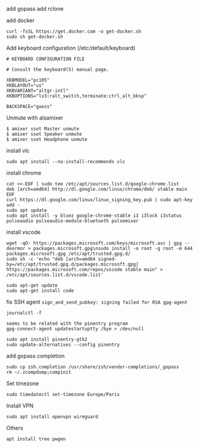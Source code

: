 add gopass
add rclone

add docker
```
curl -fsSL https://get.docker.com -o get-docker.sh
sudo sh get-docker.sh
```

Add keyboard configuration (/etc/default/keyboard)
```
# KEYBOARD CONFIGURATION FILE

# Consult the keyboard(5) manual page.

XKBMODEL="pc105"
XKBLAYOUT="us"
XKBVARIANT="altgr-intl"
XKBOPTIONS="lv3:ralt_switch,terminate:ctrl_alt_bksp"

BACKSPACE="guess"
```

Unmute with alsamixer
```
$ amixer sset Master unmute
$ amixer sset Speaker unmute
$ amixer sset Headphone unmute
```

install vlc
```
sudo apt install --no-install-recommends vlc
```

install chrome
```
cat <<-EOF | sudo tee /etc/apt/sources.list.d/google-chrome.list
deb [arch=amd64] http://dl.google.com/linux/chrome/deb/ stable main
EOF
curl https://dl.google.com/linux/linux_signing_key.pub | sudo apt-key add -
sudo apt update
sudo apt install -y bluez google-chrome-stable i3 i3lock i3status pulseaudio pulseaudio-module-bluetooth pulsemixer
```

install vscode
```
wget -qO- https://packages.microsoft.com/keys/microsoft.asc | gpg --dearmor > packages.microsoft.gpg\nsudo install -o root -g root -m 644 packages.microsoft.gpg /etc/apt/trusted.gpg.d/
sudo sh -c 'echo "deb [arch=amd64 signed-by=/etc/apt/trusted.gpg.d/packages.microsoft.gpg] https://packages.microsoft.com/repos/vscode stable main" > /etc/apt/sources.list.d/vscode.list'

sudo apt-get update
sudo apt-get install code
```

fix SSH agent `sign_and_send_pubkey: signing failed for RSA gpg-agent`
```
journalctl -f

seems to be related with the pinentry program
gpg-connect-agent updatestartuptty /bye > /dev/null

sudo apt install pinentry-gtk2
sudo update-alternatives --config pinentry
```

add gopass completion
```
sudo cp zsh.completion /usr/share/zsh/vendor-completions/_gopass
rm ~/.zcompdump;compinit
```

Set timezone
```
sudo timedatectl set-timezone Europe/Paris
```

Install VPN
```
sudo apt install openvpn wireguard

```

Others
```
apt install tree pwgen
```
